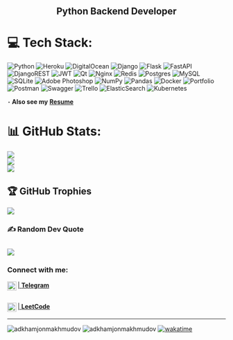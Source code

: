 <h2 align="center" xmlns="http://www.w3.org/1999/html">
Python Backend Developer
</h2> 

# 💻 Tech Stack:

![Python](https://img.shields.io/badge/python-3670A0?style=for-the-badge&logo=python&logoColor=ffdd54) ![Heroku](https://img.shields.io/badge/heroku-%23430098.svg?style=for-the-badge&logo=heroku&logoColor=white) ![DigitalOcean](https://img.shields.io/badge/DigitalOcean-%230167ff.svg?style=for-the-badge&logo=digitalOcean&logoColor=white) ![Django](https://img.shields.io/badge/django-%23092E20.svg?style=for-the-badge&logo=django&logoColor=white) ![Flask](https://img.shields.io/badge/flask-%23000.svg?style=for-the-badge&logo=flask&logoColor=white) ![FastAPI](https://img.shields.io/badge/FastAPI-005571?style=for-the-badge&logo=fastapi) ![DjangoREST](https://img.shields.io/badge/DJANGO-REST-ff1709?style=for-the-badge&logo=django&logoColor=white&color=ff1709&labelColor=gray) ![JWT](https://img.shields.io/badge/JWT-black?style=for-the-badge&logo=JSON%20web%20tokens) ![Qt](https://img.shields.io/badge/Qt-%23217346.svg?style=for-the-badge&logo=Qt&logoColor=white) ![Nginx](https://img.shields.io/badge/nginx-%23009639.svg?style=for-the-badge&logo=nginx&logoColor=white) ![Redis](https://img.shields.io/badge/redis-%23DD0031.svg?style=for-the-badge&logo=redis&logoColor=white) ![Postgres](https://img.shields.io/badge/postgres-%23316192.svg?style=for-the-badge&logo=postgresql&logoColor=white) ![MySQL](https://img.shields.io/badge/mysql-%2300f.svg?style=for-the-badge&logo=mysql&logoColor=white) ![SQLite](https://img.shields.io/badge/sqlite-%2307405e.svg?style=for-the-badge&logo=sqlite&logoColor=white) ![Adobe Photoshop](https://img.shields.io/badge/adobephotoshop-%2331A8FF.svg?style=for-the-badge&logo=adobephotoshop&logoColor=white) ![NumPy](https://img.shields.io/badge/numpy-%23013243.svg?style=for-the-badge&logo=numpy&logoColor=white) ![Pandas](https://img.shields.io/badge/pandas-%23150458.svg?style=for-the-badge&logo=pandas&logoColor=white) ![Docker](https://img.shields.io/badge/docker-%230db7ed.svg?style=for-the-badge&logo=docker&logoColor=white) ![Portfolio](https://img.shields.io/badge/Portfolio-%23000000.svg?style=for-the-badge&logo=firefox&logoColor=#FF7139) ![Postman](https://img.shields.io/badge/Postman-FF6C37?style=for-the-badge&logo=postman&logoColor=white) ![Swagger](https://img.shields.io/badge/-Swagger-%23Clojure?style=for-the-badge&logo=swagger&logoColor=white) ![Trello](https://img.shields.io/badge/Trello-%23026AA7.svg?style=for-the-badge&logo=Trello&logoColor=white) ![ElasticSearch](https://img.shields.io/badge/-ElasticSearch-005571?style=for-the-badge&logo=elasticsearch) ![Kubernetes](https://img.shields.io/badge/kubernetes-%23326ce5.svg?style=for-the-badge&logo=kubernetes&logoColor=white)

**٠ Also see my** [**Resume**](https://app.enhancv.com/share/4e69baa9/?utm_medium=growth&utm_campaign=share-resume&utm_source=dynamic)

# 📊 GitHub Stats:

![](https://github-readme-stats.vercel.app/api?username=adkhamjonmakhmudov&theme=dark&hide_border=false&include_all_commits=true&count_private=false)<br/>
![](https://github-readme-streak-stats.herokuapp.com/?user=adkhamjonmakhmudov&theme=dark&hide_border=false)<br/>
![](https://github-readme-stats.vercel.app/api/top-langs/?username=adkhamjonmakhmudov&theme=dark&hide_border=false&include_all_commits=true&count_private=false&layout=compact)

## 🏆 GitHub Trophies

![](https://github-profile-trophy.vercel.app/?username=adkhamjonmakhmudov&theme=monokai&no-frame=false&no-bg=true&margin-w=4)

### ✍️ Random Dev Quote

![](https://quotes-github-readme.vercel.app/api?type=horizontal&theme=merko)
---

### Connect with me:


<a href="https://t.me/Gucci_3233">|
**Telegram** <img align="left" src="https://upload.wikimedia.org/wikipedia/commons/8/83/Telegram_2019_Logo.svg" alt="Yu Shi | Instagram" width="21px"/><a>
######
<a href="https://leetcode.com/adkhamjonmakmudov/">| **LeetCode**<img align="left" src="https://raw.githubusercontent.com/rahuldkjain/github-profile-readme-generator/master/src/images/icons/Social/leet-code.svg" alt="Yu Shi | Medium" width="21px"/></a>
####
___
<p align="left"> 
  <img src="https://komarev.com/ghpvc/?username=adkhamjonmakhmudov&label=Profile%20views&color=0e75b6&style=flat" alt="adkhamjonmakhmudov"/>
  <img src="https://visitor-badge.glitch.me/badge?page_id=adkhamjonmakhmudov" alt="adkhamjonmakhmudov"/>
  <a href="https://wakatime.com/badge/user/1db5173c-4f0f-41f5-907b-2b965e7ee215/project/42c35e8f-e5f0-422c-b74d-7398fa61faab"><img src="https://wakatime.com/badge/user/1db5173c-4f0f-41f5-907b-2b965e7ee215/project/42c35e8f-e5f0-422c-b74d-7398fa61faab.svg" alt="wakatime"></a>
</p>
